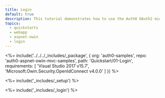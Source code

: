 ```yaml
---
title: Login
default: true
description: This tutorial demonstrates how to use the Auth0 OAuth2 middleware to add authentication to your web app
topics:
  - quickstarts
  - webapp
  - aspnet-owin
  - login
---
```


<%= include('../../../_includes/_package', {
  org: 'auth0-samples',
  repo: 'auth0-aspnet-owin-mvc-samples',
  path: 'Quickstart/01-Login',
  requirements: [
    'Visual Studio 2017 v15.7',
    'Microsoft.Owin.Security.OpenIdConnect v4.0.0'
  ]
}) %>

<%= include('_includes/_setup') %>

<%= include('_includes/_login') %>
